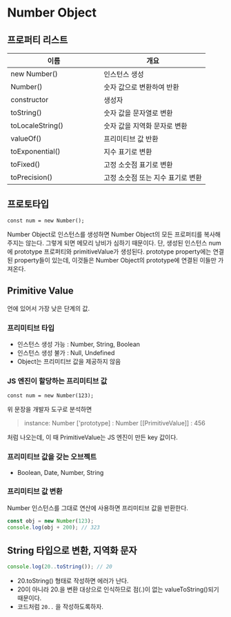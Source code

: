 # Number Object

## 프로퍼티 리스트

<table>
    <thead>
        <th>이름</th>
        <th>개요</th>
    </thead>
    <tbody>
      <tr>
        <td style="width:200px;">new Number()</td>
        <td>인스턴스 생성</td>
      </tr>
      <tr>
        <td>Number()</td>
        <td>숫자 값으로 변환하여 반환</td>
      </tr>
      <tr>
        <td>constructor</td>
        <td>생성자</td>
      </tr>
      <tr>
        <td>toString()</td>
        <td>숫자 값을 문자열로 변환</td>
      </tr>
      <tr>
        <td>toLocaleString()</td>
        <td>숫자 값을 지역화 문자로 변환</td>
      </tr>
      <tr>
        <td>valueOf()</td>
        <td>프리미티브 값 반환</td>
      </tr>
      <tr>
        <td>toExponential()</td>
        <td>지수 표기로 변환</td>
      </tr>
      <tr>
        <td>toFixed()</td>
        <td>고정 소숫점 표기로 변환</td>
      </tr>
      <tr>
        <td>toPrecision()</td>
        <td>고정 소숫점 또는 지수 표기로 변환</td>
      </tr>
    </tbody>
</table>



## 프로토타입

`const num = new Number();`

  Number Object로 인스턴스를 생성하면 Number Object의 모든 프로퍼티를 복사해주지는 않는다. 그렇게 되면 메모리 낭비가 심하기 때문이다. 단, 생성된 인스턴스 num에 prototype 프로퍼티와 primitiveValue가 생성된다. prototype property에는 연결된 property들이 있는데, 이것들은 Number Object의 prototype에 연결된 이들만 가져온다.



## Primitive Value

언에 있어서 가장 낮은 단계의 값.

### 프리미티브 타입

- 인스턴스 생성 가능 : Number, String, Boolean
- 인스턴스 생성 불가 : Null, Undefined
- Object는 프리미티브 값을 제공하지 않음

### JS 엔진이 할당하는 프리미티브 값

`const num = new Number(123);`

위 문장을 개발자 도구로 분석하면

> instance: Number
>   ['prototype] : Number
>   [[PrimitiveValue]] : 456

처럼 나오는데, 이 때 PrimitiveValue는 JS 엔진이 만든 key 값이다.

### 프리미티브 값을 갖는 오브젝트

- Boolean, Date, Number, String

### 프리미티브 값 변환

Number 인스턴스를 그대로 연산에 사용하면 프리미티브 값을 반환한다.

```js
const obj = new Number(123);
console.log(obj + 200); // 323
```

### 

## String 타입으로 변환, 지역화 문자

```js
console.log(20..toString()); // 20
```

- 20.toString() 형태로 작성하면 에러가 난다.
- 20이 아니라 20.을 변환 대상으로 인식하므로 점(.)이 없는 valueToString()되기 때문이다.
- 코드처럼 `20..` 을 작성하도록하자.
